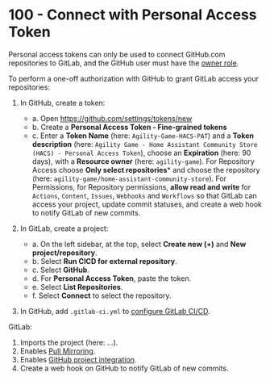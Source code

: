 # 100 - Connect with Personal Access Token

Personal access tokens can only be used to connect GitHub.com repositories to GitLab, and the GitHub user must have the [owner role](https://docs.github.com/en/get-started/learning-about-github/access-permissions-on-github).

To perform a one-off authorization with GitHub to grant GitLab access your repositories:

1. In GitHub, create a token:
   - a. Open https://github.com/settings/tokens/new
   - b. Create a **Personal Access Token - Fine-grained tokens**
   - c. Enter a **Token Name** (here: ```Agility-Game-HACS-PAT```) and a **Token description** (here: ```Agility Game - Home Assistant Community Store (HACS) - Personal Access Token```), choose an **Expiration** (here: 90 days), with a **Resource owner** (here: ```agility-game```). For Repository Access choose **Only select repositories*** and choose the repository (here: ```agility-game/home-assistant-community-store```). For Permissions, for Repository permissions, **allow read and write** for ```Actions```, ```Content```, ```Issues```, ```Webhooks``` and ```Workflows``` so that GitLab can access your project, update commit statuses, and create a web hook to notify GitLab of new commits.

2. In GitLab, create a project:
   - a. On the left sidebar, at the top, select **Create new (+)** and **New project/repository**.
   - b. Select **Run CICD for external repository**.
   - c. Select **GitHub**.
   - d. For **Personal Access Token**, paste the token.
   - e. Select **List Repositories**.
   - f. Select **Connect** to select the repository.

4. In GitHub, add ```.gitlab-ci.yml``` to [configure GitLab CI/CD](https://docs.gitlab.com/ee/ci/quick_start/index.html).

GitLab:

1. Imports the project (here: ...).
2. Enables [Pull Mirroring](https://docs.gitlab.com/ee/user/project/repository/mirror/pull.html).
3. Enables [GitHub project integration](https://docs.gitlab.com/ee/user/project/integrations/github.html).
4. Create a web hook on GitHub to notify GitLab of new commits.
